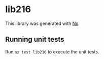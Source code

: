 # lib216

This library was generated with [Nx](https://nx.dev).

## Running unit tests

Run `nx test lib216` to execute the unit tests.
